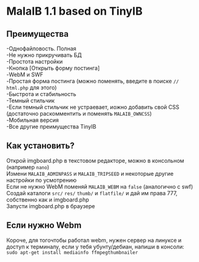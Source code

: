 MalaIB 1.1 based on TinyIB
=================

Преимущества
-------------
-Однофайловость. Полная<br />
-Не нужно прикручивать БД<br />
-Простота настройки<br />
-Кнопка [Открыть форму постинга]<br />
-WebM и SWF<br />
-Простая форма постинга (можно поменять, введите в поиске ``// html.php`` для этого)<br />
-Быстрота и стабильность<br />
-Темный стильчик<br />
-Если темный стильчик не устраевает, иожно добавить свой CSS (достаточно раскомментить и поменять ``MALAIB_OWNCSS``)<br />
-Мобильная версия<br />
-Все другие преимущества TinyIB<br />

Как установить?
-----------------
Открой imgboard.php в текстовом редакторе, можно в консольном (например ``nano``)<br />
Измени ``MALAIB_ADMINPASS`` и ``MALAIB_TRIPSEED`` и некоторые другие настройки по усмотрению<br />
Если не нужно WebM поменяй ``MALAIB_WEBM`` на ``false`` (аналогично с swf)<br />
Создай каталоги ``src/`` ``res/`` ``thumb/`` и ``flatfile/`` и дай им права 777, собственно как и imgboard.php<br />
Запусти imgboard.php в браузере<br />

Если нужно Webm
----------------
Короче, для тогочтобы работал webm, нужен сервер на линуксе и доступ к терминалу, если
у тебя убунту/дебиан, напиши в консоли:<br />
``sudo apt-get install mediainfo ffmpegthumbnailer``
